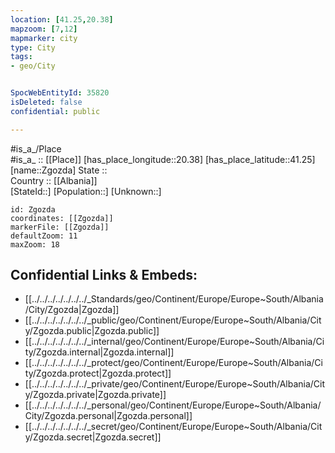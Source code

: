 ```yaml
---
location: [41.25,20.38] 
mapzoom: [7,12] 
mapmarker: city 
type: City
tags:
- geo/City


SpocWebEntityId: 35820
isDeleted: false
confidential: public

---
```

#is_a_/Place  
#is_a_ :: [[Place]] 
[has_place_longitude::20.38] 
[has_place_latitude::41.25] 
[name::Zgozda] 
State ::  
Country :: [[Albania]]  
[StateId::] 
[Population::] 
[Unknown::] 


```leaflet
id: Zgozda
coordinates: [[Zgozda]] 
markerFile: [[Zgozda]] 
defaultZoom: 11 
maxZoom: 18
```


## Confidential Links & Embeds: 
- [[../../../../../../../_Standards/geo/Continent/Europe/Europe~South/Albania/City/Zgozda|Zgozda]] 
- [[../../../../../../../_public/geo/Continent/Europe/Europe~South/Albania/City/Zgozda.public|Zgozda.public]] 
- [[../../../../../../../_internal/geo/Continent/Europe/Europe~South/Albania/City/Zgozda.internal|Zgozda.internal]] 
- [[../../../../../../../_protect/geo/Continent/Europe/Europe~South/Albania/City/Zgozda.protect|Zgozda.protect]] 
- [[../../../../../../../_private/geo/Continent/Europe/Europe~South/Albania/City/Zgozda.private|Zgozda.private]] 
- [[../../../../../../../_personal/geo/Continent/Europe/Europe~South/Albania/City/Zgozda.personal|Zgozda.personal]] 
- [[../../../../../../../_secret/geo/Continent/Europe/Europe~South/Albania/City/Zgozda.secret|Zgozda.secret]] 

